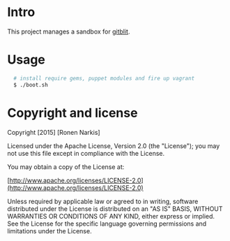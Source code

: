 # Intro 
This project manages a sandbox for [gitblit](http://gitblit.com/).

# Usage
```bash
  # install require gems, puppet modules and fire up vagrant
  $ ./boot.sh
```

# Copyright and license

Copyright [2015] [Ronen Narkis]

Licensed under the Apache License, Version 2.0 (the "License");
you may not use this file except in compliance with the License.

You may obtain a copy of the License at:

  [http://www.apache.org/licenses/LICENSE-2.0](http://www.apache.org/licenses/LICENSE-2.0)

Unless required by applicable law or agreed to in writing, software
distributed under the License is distributed on an "AS IS" BASIS,
WITHOUT WARRANTIES OR CONDITIONS OF ANY KIND, either express or implied.
See the License for the specific language governing permissions and
limitations under the License.
